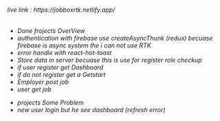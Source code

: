 <h6>live link : https://jobboxrtk.netlify.app/<h6/>


<ul>
<li>Done frojects OverView</li>
<li>authentication with firebase use createAsyncThunk (redux) becuase firebase is async system the i can not use RTK</li>
<li>error handle with react-hot-toast</li>
<li>Store data in server becuase this is use for register role checkup</li>
<li>if user register get Dashboard </li>
<li>if do not register get a Getstart </li>
<li>Employer post job</li>
<li>user get job </li>
</ul>


<ul>
<li>projects Some Problem</li>
<li>new user login but he see dashboard (refresh error) </li>
</ul>
